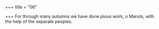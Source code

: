 +++
title = "06"

+++
For through many autumns we have done pious work, o Maruts, with the help of the separate peoples.